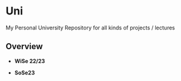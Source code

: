 # Uni
My Personal University Repository for all kinds of projects / lectures

## Overview
- **WiSe 22/23**

- **SoSe23**
